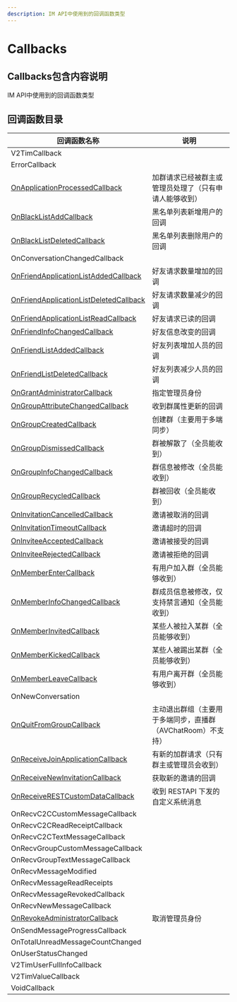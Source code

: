 ```yaml
---
description: IM API中使用到的回调函数类型
---
```


# Callbacks

## Callbacks包含内容说明

IM API中使用到的回调函数类型

## 回调函数目录

| 回调函数名称                                                                                        | 说明                                  |
| --------------------------------------------------------------------------------------------- | ----------------------------------- |
| V2TimCallback                                                                                 |                                     |
| ErrorCallback                                                                                 |                                     |
| [OnApplicationProcessedCallback](callbacks/onapplicationprocessedcallback.md)                 | 加群请求已经被群主或管理员处理了（只有申请人能够收到）         |
| [OnBlackListAddCallback](callbacks/onblacklistaddcallback.md)                                 | 黑名单列表新增用户的回调                        |
| [OnBlackListDeletedCallback](callbacks/onblacklistdeletedcallback.md)                         | 黑名单列表删除用户的回调                        |
| OnConversationChangedCallback                                                                 |                                     |
| [OnFriendApplicationListAddedCallback](callbacks/onfriendapplicationlistaddedcallback.md)     | 好友请求数量增加的回调                         |
| [OnFriendApplicationListDeletedCallback](callbacks/onfriendapplicationlistdeletedcallback.md) | 好友请求数量减少的回调                         |
| [OnFriendApplicationListReadCallback](callbacks/onfriendapplicationlistreadcallback.md)       | 好友请求已读的回调                           |
| [OnFriendInfoChangedCallback](callbacks/onfriendinfochangedcallback.md)                       | 好友信息改变的回调                           |
| [OnFriendListAddedCallback](callbacks/onfriendlistaddedcallback.md)                           | 好友列表增加人员的回调                         |
| [OnFriendListDeletedCallback](callbacks/onfriendlistdeletedcallback.md)                       | 好友列表减少人员的回调                         |
| [OnGrantAdministratorCallback](callbacks/ongrantadministratorcallback.md)                     | 指定管理员身份                             |
| [OnGroupAttributeChangedCallback](callbacks/ongroupattributechangedcallback.md)               | 收到群属性更新的回调                          |
| [OnGroupCreatedCallback](callbacks/ongroupcreatedcallback.md)                                 | 创建群（主要用于多端同步）                       |
| [OnGroupDismissedCallback](callbacks/ongroupdismissedcallback.md)                             | 群被解散了（全员能收到）                        |
| [OnGroupInfoChangedCallback](callbacks/ongroupinfochangedcallback.md)                         | 群信息被修改（全员能收到）                       |
| [OnGroupRecycledCallback](callbacks/ongrouprecycledcallback.md)                               | 群被回收（全员能收到）                         |
| [OnInvitationCancelledCallback](callbacks/oninvitationcancelledcallback.md)                   | 邀请被取消的回调                            |
| [OnInvitationTimeoutCallback](callbacks/oninvitationtimeoutcallback.md)                       | 邀请超时的回调                             |
| [OnInviteeAcceptedCallback](callbacks/oninviteeacceptedcallback.md)                           | 邀请被接受的回调                            |
| [OnInviteeRejectedCallback](callbacks/oninviteerejectedcallback.md)                           | 邀请被拒绝的回调                            |
| [OnMemberEnterCallback](callbacks/onmemberentercallback.md)                                   | 有用户加入群（全员能够收到）                      |
| [OnMemberInfoChangedCallback](callbacks/onmemberinfochangedcallback.md)                       | 群成员信息被修改，仅支持禁言通知（全员能收到）             |
| [OnMemberInvitedCallback](callbacks/onmemberinvitedcallback.md)                               | 某些人被拉入某群（全员能够收到）                    |
| [OnMemberKickedCallback](callbacks/onmemberkickedcallback.md)                                 | 某些人被踢出某群（全员能够收到）                    |
| [OnMemberLeaveCallback](callbacks/onmemberleavecallback.md)                                   | 有用户离开群（全员能够收到）                      |
| OnNewConversation                                                                             |                                     |
| [OnQuitFromGroupCallback](callbacks/onquitfromgroupcallback.md)                               | 主动退出群组（主要用于多端同步，直播群（AVChatRoom）不支持） |
| [OnReceiveJoinApplicationCallback](callbacks/onreceivejoinapplicationcallback.md)             | 有新的加群请求（只有群主或管理员会收到）                |
| [OnReceiveNewInvitationCallback](callbacks/onreceivenewinvitationcallback.md)                 | 获取新的邀请的回调                           |
| [OnReceiveRESTCustomDataCallback](callbacks/onreceiverestcustomdatacallback.md)               | 收到 RESTAPI 下发的自定义系统消息               |
| OnRecvC2CCustomMessageCallback                                                                |                                     |
| OnRecvC2CReadReceiptCallback                                                                  |                                     |
| OnRecvC2CTextMessageCallback                                                                  |                                     |
| OnRecvGroupCustomMessageCallback                                                              |                                     |
| OnRecvGroupTextMessageCallback                                                                |                                     |
| OnRecvMessageModified                                                                         |                                     |
| OnRecvMessageReadReceipts                                                                     |                                     |
| OnRecvMessageRevokedCallback                                                                  |                                     |
| OnRecvNewMessageCallback                                                                      |                                     |
| [OnRevokeAdministratorCallback](callbacks/onrevokeadministratorcallback.md)                   | 取消管理员身份                             |
| OnSendMessageProgressCallback                                                                 |                                     |
| OnTotalUnreadMessageCountChanged                                                              |                                     |
| OnUserStatusChanged                                                                           |                                     |
| V2TimUserFullInfoCallback                                                                     |                                     |
| V2TimValueCallback                                                                            |                                     |
| VoidCallback                                                                                  |                                     |
